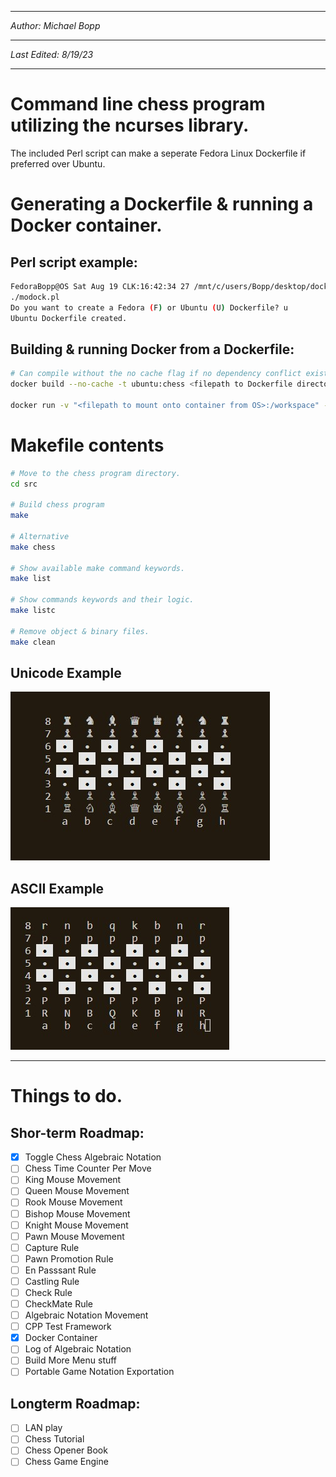 **********************
*Author: Michael Bopp*
**********************
*Last Edited: 8/19/23*
**********************

# Command line chess program utilizing the ncurses library.

The included Perl script can make a seperate Fedora Linux Dockerfile if preferred over Ubuntu.

# Generating a Dockerfile & running a Docker container.

Perl script example:
---

```bash
FedoraBopp@OS Sat Aug 19 CLK:16:42:34 27 /mnt/c/users/Bopp/desktop/docker2 $
./modock.pl
Do you want to create a Fedora (F) or Ubuntu (U) Dockerfile? u
Ubuntu Dockerfile created.
```

Building & running Docker from a Dockerfile:
---

```bash
# Can compile without the no cache flag if no dependency conflict exists, or fresh install.
docker build --no-cache -t ubuntu:chess <filepath to Dockerfile directory>

docker run -v "<filepath to mount onto container from OS>:/workspace" -it ubuntu:chess bash
```

# Makefile contents
```bash
# Move to the chess program directory.
cd src

# Build chess program
make

# Alternative
make chess

# Show available make command keywords.
make list 

# Show commands keywords and their logic. 
make listc

# Remove object & binary files.
make clean
```
Unicode Example
--
![Unicode_Board](unicode_board.jpg)

ASCII Example
--
![ASCII_Board](ascii_board.jpg)

---
# Things to do.
Shor-term Roadmap:
---
- [x] Toggle Chess Algebraic Notation
- [ ] Chess Time Counter Per Move
- [ ] King Mouse Movement
- [ ] Queen Mouse Movement
- [ ] Rook Mouse Movement
- [ ] Bishop Mouse Movement
- [ ] Knight Mouse Movement
- [ ] Pawn Mouse Movement
- [ ] Capture Rule
- [ ] Pawn Promotion Rule
- [ ] En Passsant Rule
- [ ] Castling Rule
- [ ] Check Rule
- [ ] CheckMate Rule
- [ ] Algebraic Notation Movement
- [ ] CPP Test Framework
- [x] Docker Container
- [ ] Log of Algebraic Notation
- [ ] Build More Menu stuff
- [ ] Portable Game Notation Exportation

Longterm Roadmap:
---
- [ ] LAN play
- [ ] Chess Tutorial
- [ ] Chess Opener Book
- [ ] Chess Game Engine
